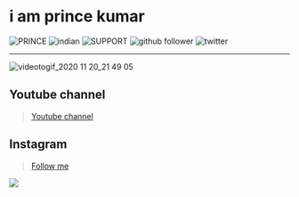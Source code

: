 # i am prince kumar
![PRINCE](https://img.shields.io/badge/PRINCE%20-KUMAR-imortant?style=for-the-badge&logo=appveyor)
![indian](https://img.shields.io/badge/An%20-Indian-brightgreen?style=for-the-badge&logo=appveyor)
![SUPPORT](https://img.shields.io/badge/Support_us%20-%F0%9F%92%9F%F0%9F%92%9F-orange?style=for-the-badge&logo=appveyor)
![github follower](https://img.shields.io/github/followers/princekrvert?color=%23ff0000&style=for-the-badge)
![twitter](https://img.shields.io/twitter/follow/PrinceK03365733?color=%23ff00bb&label=Follow%20me&style=for-the-badge)
***
![videotogif_2020 11 20_21 49 05](https://user-images.githubusercontent.com/56459297/99825271-d38b6880-2b7c-11eb-95bb-66d5d465f5de.gif)


## Youtube channel

>[Youtube channel](https://m.youtube.com/c/Princeweb)
## Instagram 
> [Follow me](https://www.instagram.com/sirprincekrvert)

<img src="https://github-readme-stats.vercel.app/api?username=princekrvert&&show_icons=true&title_color=ffffff&icon_color=bb2acf&text_color=daf7dc&bg_color=151515">

